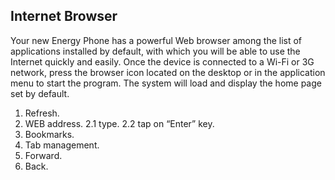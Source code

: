 ## Internet Browser
Your new Energy Phone has a powerful Web browser among the list of applications installed by default, 
with which you will be able to use the Internet quickly and easily.
Once the device is connected to a Wi-Fi or 3G network, press the browser icon located 
on the desktop or in the application menu to start the program. The system will load and display the home page set by default.

1. Refresh.
2. WEB address. 2.1 type. 2.2 tap on “Enter” key.
3. Bookmarks.
4. Tab management. 
5. Forward.
6. Back.
